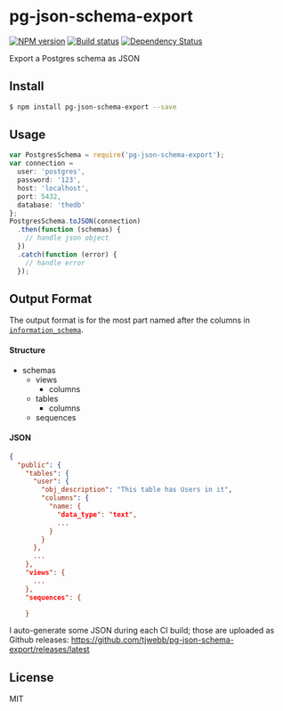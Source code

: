 pg-json-schema-export
=====================

[![NPM version][npm-image]][npm-url]
[![Build status][travis-image]][travis-url]
[![Dependency Status][daviddm-image]][daviddm-url]

Export a Postgres schema as JSON

## Install
```sh
$ npm install pg-json-schema-export --save
```

## Usage
```js
var PostgresSchema = require('pg-json-schema-export');
var connection =
  user: 'postgres',
  password: '123',
  host: 'localhost',
  port: 5432,
  database: 'thedb'
};
PostgresSchema.toJSON(connection)
  .then(function (schemas) {
    // handle json object
  })
  .catch(function (error) {
    // handle error
  });
```

## Output Format
The output format is for the most part named after the columns in [`information_schema`](http://www.postgresql.org/docs/9.3/static/information-schema.html).

#### Structure
- schemas
  - views
    - columns
  - tables
    - columns
  - sequences


#### JSON
```json
{
  "public": {
    "tables": {
      "user": {
        "obj_description": "This table has Users in it",
        "columns": {
          "name: {
            "data_type": "text",
            ...
          }
        }
      },
      ...
    },
    "views": {
      ...
    },
    "sequences": {

    }
```
I auto-generate some JSON during each CI build; those are uploaded as Github releases: https://github.com/tjwebb/pg-json-schema-export/releases/latest



## License
MIT


[npm-image]: https://img.shields.io/npm/v/pg-json-schema-export.svg?style=flat
[npm-url]: https://npmjs.org/package/pg-json-schema-export
[travis-image]: https://img.shields.io/travis/tjwebb/pg-json-schema-export.svg?style=flat
[travis-url]: https://travis-ci.org/tjwebb/pg-json-schema-export
[daviddm-image]: https://david-dm.org/tjwebb/pg-json-schema-export.svg?style=flat
[daviddm-url]: https://david-dm.org/tjwebb/pg-json-schema-export
